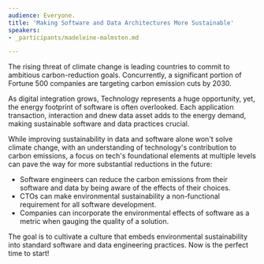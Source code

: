 ```yaml
---
audience: Everyone.
title: 'Making Software and Data Architectures More Sustainable'
speakers:
- _participants/madeleine-malmsten.md

---
```

The rising threat of climate change is leading countries to commit to ambitious carbon-reduction goals. Concurrently, a significant portion of Fortune 500 companies are targeting carbon emission cuts by 2030.

As digital integration grows, Technology represents a huge opportunity, yet, the energy footprint of software is often overlooked. Each application transaction, interaction and dnew data asset adds to the energy demand, making sustainable software and data practices crucial.

While improving sustainability in data and software alone won't solve climate change, with an understanding of technology's contribution to carbon emissions, a focus on tech's foundational elements at multiple levels can pave the way for more substantial reductions in the future:
- Software engineers can reduce the carbon emissions from their software and data by being aware of the effects of their choices.
- CTOs can make environmental sustainability a non-functional requirement for all software development.
- Companies can incorporate the environmental effects of software as a metric when gauging the quality of a solution.

The goal is to cultivate a culture that embeds environmental sustainability into standard software and data engineering practices. Now is the perfect time to start!

